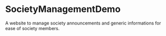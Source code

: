 # SocietyManagementDemo
A website to manage society announcements and generic informations for ease of society members.

